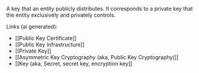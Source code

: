 A key that an entity publicly distributes. It corresponds to a private key that the entity exclusively and privately controls.

Links (ai generated):
 - [[Public Key Certificate]]
 - [[Public Key Infrastructure]]
 - [[Private Key]]
 - [[Asymmetric Key Cryptography (aka, Public Key Cryptography)]]
 - [[Key (aka, Secret, secret key, encryption key]]
